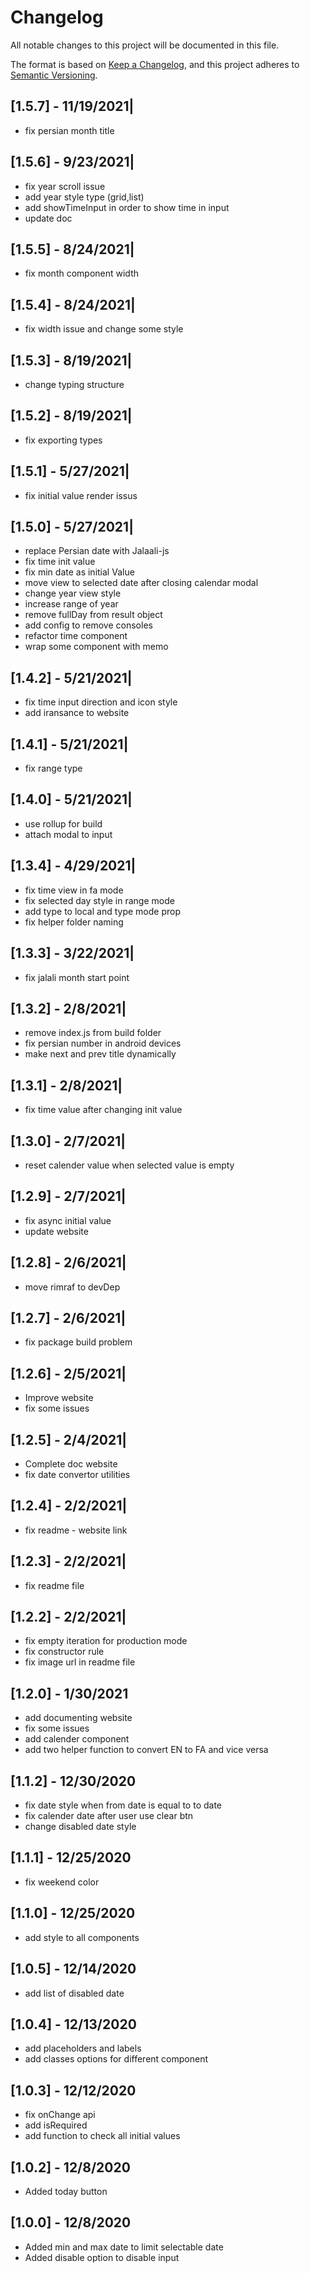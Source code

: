 # Changelog

All notable changes to this project will be documented in this file.

The format is based on [Keep a Changelog](https://keepachangelog.com/en/1.0.0/),
and this project adheres to [Semantic Versioning](https://semver.org/spec/v2.0.0.html).

## [1.5.7] - 11/19/2021|

- fix persian month title

## [1.5.6] - 9/23/2021|

- fix year scroll issue
- add year style type (grid,list)
- add showTimeInput in order to show time in input
- update doc

## [1.5.5] - 8/24/2021|

- fix month component width

## [1.5.4] - 8/24/2021|

- fix width issue and change some style

## [1.5.3] - 8/19/2021|

- change typing structure

## [1.5.2] - 8/19/2021|

- fix exporting types

## [1.5.1] - 5/27/2021|

- fix initial value render issus

## [1.5.0] - 5/27/2021|

- replace Persian date with Jalaali-js
- fix time init value
- fix min date as initial Value
- move view to selected date after closing calendar modal
- change year view style
- increase range of year
- remove fullDay from result object
- add config to remove consoles
- refactor time component
- wrap some component with memo

## [1.4.2] - 5/21/2021|

- fix time input direction and icon style
- add iransance to website

## [1.4.1] - 5/21/2021|

- fix range type

## [1.4.0] - 5/21/2021|

- use rollup for build
- attach modal to input

## [1.3.4] - 4/29/2021|

- fix time view in fa mode
- fix selected day style in range mode
- add type to local and type mode prop
- fix helper folder naming

## [1.3.3] - 3/22/2021|

- fix jalali month start point

## [1.3.2] - 2/8/2021|

- remove index.js from build folder
- fix persian number in android devices
- make next and prev title dynamically

## [1.3.1] - 2/8/2021|

- fix time value after changing init value

## [1.3.0] - 2/7/2021|

- reset calender value when selected value is empty

## [1.2.9] - 2/7/2021|

- fix async initial value
- update website

## [1.2.8] - 2/6/2021|

- move rimraf to devDep

## [1.2.7] - 2/6/2021|

- fix package build problem

## [1.2.6] - 2/5/2021|

- Improve website
- fix some issues

## [1.2.5] - 2/4/2021|

- Complete doc website
- fix date convertor utilities

## [1.2.4] - 2/2/2021|

- fix readme - website link

## [1.2.3] - 2/2/2021|

- fix readme file

## [1.2.2] - 2/2/2021|

- fix empty iteration for production mode
- fix constructor rule
- fix image url in readme file

## [1.2.0] - 1/30/2021

- add documenting website
- fix some issues
- add calender component
- add two helper function to convert EN to FA and vice versa

## [1.1.2] - 12/30/2020

- fix date style when from date is equal to to date
- fix calender date after user use clear btn
- change disabled date style

## [1.1.1] - 12/25/2020

- fix weekend color

## [1.1.0] - 12/25/2020

- add style to all components

## [1.0.5] - 12/14/2020

- add list of disabled date

## [1.0.4] - 12/13/2020

- add placeholders and labels
- add classes options for different component

## [1.0.3] - 12/12/2020

- fix onChange api
- add isRequired
- add function to check all initial values

## [1.0.2] - 12/8/2020

- Added today button

## [1.0.0] - 12/8/2020

- Added min and max date to limit selectable date
- Added disable option to disable input
